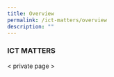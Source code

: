 ```yaml
---
title: Overview
permalink: /ict-matters/overview
description: ""
---
```




### ICT MATTERS

< private page >